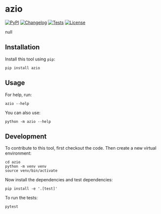 # azio

[![PyPI](https://img.shields.io/pypi/v/azio.svg)](https://pypi.org/project/azio/)
[![Changelog](https://img.shields.io/github/v/release/akmazian/azio?include_prereleases&label=changelog)](https://github.com/akmazian/azio/releases)
[![Tests](https://github.com/akmazian/azio/actions/workflows/test.yml/badge.svg)](https://github.com/akmazian/azio/actions/workflows/test.yml)
[![License](https://img.shields.io/badge/license-Apache%202.0-blue.svg)](https://github.com/akmazian/azio/blob/master/LICENSE)

null

## Installation

Install this tool using `pip`:

    pip install azio

## Usage

For help, run:

    azio --help

You can also use:

    python -m azio --help

## Development

To contribute to this tool, first checkout the code. Then create a new virtual environment:

    cd azio
    python -m venv venv
    source venv/bin/activate

Now install the dependencies and test dependencies:

    pip install -e '.[test]'

To run the tests:

    pytest
